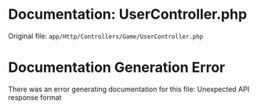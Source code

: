 # Documentation: UserController.php

Original file: `app/Http/Controllers/Game/UserController.php`

# Documentation Generation Error

There was an error generating documentation for this file: Unexpected API response format